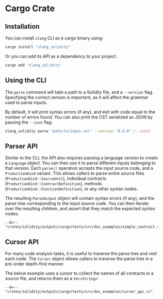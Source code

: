 # Cargo Crate

## Installation

You can install `slang` CLI as a cargo binary using:

```bash
cargo install "slang_solidity"
```

Or you can add its API as a dependency to your project:

```bash
cargo add "slang_solidity"
```

## Using the CLI

The `parse` command will take a path to a Solidity file, and a `--version` flag.
Specifying the correct version is important, as it will affect the grammar used to parse inputs.

By default, it will print syntax errors (if any), and exit with code equal to the number of errors found.
You can also print the CST serialized as JSON by passing the `--json` flag:

```bash
slang_solidity parse "path/to/input.sol" --version "0.8.0" [--json]
```

## Parser API

Similar to the CLI, the API also requires passing a language version to create a `Language` object.
You can then use it to parse different inputs belonging to that version.
Each `parse()` operation accepts the input source code, and a `ProductionKind` variant.
This allows callers to parse entire source files (`ProductionKind::SourceUnit`), individual contracts (`ProductionKind::ContractDefinition`),
methods (`ProductionKind::FunctionDefinition`), or any other syntax nodes.

The resulting `ParseOutput` object will contain syntax errors (if any), and the parse tree corresponding to the input source code.
You can then iterate over the resulting children, and assert that they match the expected syntax nodes:

```{ .rust }
--8<-- "crates/solidity/outputs/cargo/tests/src/doc_examples/simple_contract.rs"
```

## Cursor API

For many code analysis tasks, it is useful to traverse the parse tree and visit each node.
The `Cursor` object allows callers to traverse the parse tree in a pre-order depth-first manner.

The below example uses a cursor to collect the names of all contracts in a source file, and returns them as a `Vec<String>`:

```{ .rust }
--8<-- "crates/solidity/outputs/cargo/tests/src/doc_examples/cursor_api.rs"
```
